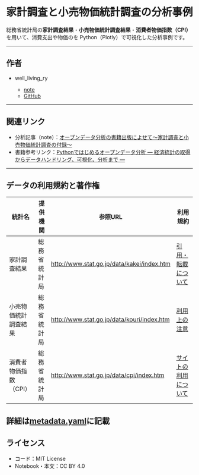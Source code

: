 # 家計調査と小売物価統計調査の分析事例

総務省統計局の**家計調査結果**・**小売物価統計調査結果**・**消費者物価指数（CPI）** を用いて、消費支出や物価のを Python（Plotly）で可視化した分析事例です。

---

## 作者

* well_living_ry

  * [note](https://note.com/well_living_ry)
  * [GitHub](https://github.com/well-living)

---

## 関連リンク

- 分析記事（note）：[オープンデータ分析の書籍出版によせて～家計調査と小売物価統計調査の付録～](https://note.com/well_living_ry/n/n6b4184e169cd)
- 書籍参考リンク：[Pythonではじめるオープンデータ分析 ― 経済統計の取得からデータハンドリング、可視化、分析まで ―](https://www.kodansha.co.jp/book/products/0000419304)

---

## データの利用規約と著作権

| 統計名 | 提供機関 | 参照URL | 利用規約 |
|---------|------------|-----------|------------|
| 家計調査結果 | 総務省統計局 | http://www.stat.go.jp/data/kakei/index.htm | [引用・転載について](https://www.stat.go.jp/data/kakei/inyou.html) |
| 小売物価統計調査結果 | 総務省統計局 | http://www.stat.go.jp/data/kouri/index.htm | [利用上の注意](https://www.stat.go.jp/data/kouri/doukou/2.html) |
| 消費者物価指数（CPI） | 総務省統計局 | http://www.stat.go.jp/data/cpi/index.htm | [サイトの利用について](https://www.stat.go.jp/info/riyou.html) |

詳細は[metadata.yaml](https://github.com/python-opendata-analysis/opendata-casebook/casebook/household/202510-well_living_ry-kakei-kouri/metadata.yaml)に記載
---

## ライセンス

* コード：MIT License
* Notebook・本文：CC BY 4.0
